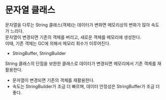 문자열 클래스
=================
문자열을 다루는 String 클래스(객체)는 데이터가 변화면 메모리상의 변화가 많아 속도가 느리다.  
문자열이 변경되면 기존의 객체를 버리고, 새로운 객체를 메모리에 생성한다.  
이때, 기존 객체는 GC에 의해서 메모리 회수가 이루어진다.  

- StringBuffer, StringBuilder

String 클래스의 단점을 보완한 클래스로 데이터가 변경되면 메모리에서 기존 객체를 재활용한다.  
+ 문자열이 변경되면 기존의 객체를 재활용한다.  
+ 속도는 StringBuilder가 조금 더 빠르며, 데이터 안정성은 StringBuffer가 조금 더 좋다.  